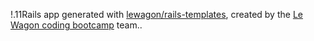 !.11Rails app generated with [lewagon/rails-templates](https://github.com/lewagon/rails-templates), created by the [Le Wagon coding bootcamp](https://www.lewagon.com) team..
